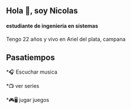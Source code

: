 ## Hola 👋, soy Nicolas
#### estudiante de ingenieria en sistemas
Tengo 22 años y vivo en Ariel del plata, campana
## Pasatiempos

*🎧 Escuchar musica

*📺 ver series

*🎮🖥️ jugar juegos





